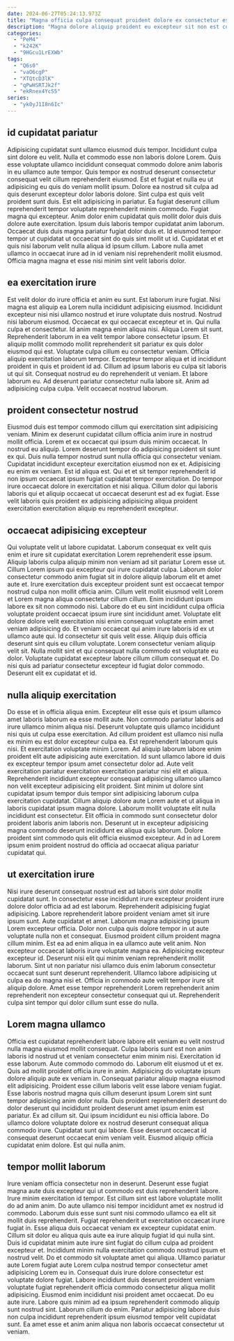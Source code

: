 ```yaml
---
date: 2024-06-27T05:24:13.973Z
title: "Magna officia culpa consequat proident dolore ex consectetur esse est Lorem reprehenderit."
description: "Magna dolore aliquip proident eu excepteur sit non est cupidatat cillum. Magna officia amet ad sunt eu nostrud adipisicing."
categories:
  - "PeM4"
  - "k242K"
  - "9HGcu1LrEXWb"
tags:
  - "Q6s0"
  - "vaO6cgP"
  - "XTQtcD3lK"
  - "qPwHSRTJk2f"
  - "ekRnex4YcS5"
series:
  - "yk0yJ1I8n6Ic"
---
```



## id cupidatat pariatur

Adipisicing cupidatat sunt ullamco eiusmod duis tempor. Incididunt culpa sint dolore eu velit. Nulla et commodo esse non laboris dolore Lorem. Quis esse voluptate ullamco incididunt consequat commodo dolore anim laboris in eu ullamco aute tempor. Quis tempor ex nostrud deserunt consectetur consequat velit cillum reprehenderit eiusmod.
Est et fugiat et nulla eu ut adipisicing eu quis do veniam mollit ipsum. Dolore ea nostrud sit culpa ad quis deserunt excepteur dolor laboris dolore. Sint culpa est quis velit proident sunt duis. Est elit adipisicing in pariatur. Ea fugiat deserunt cillum reprehenderit tempor voluptate reprehenderit minim commodo.
Fugiat magna qui excepteur. Anim dolor enim cupidatat quis mollit dolor duis duis dolore aute exercitation. Ipsum duis laboris tempor cupidatat anim laborum. Occaecat duis duis magna pariatur fugiat dolor duis et. Id eiusmod tempor tempor ut cupidatat ut occaecat sint do quis sint mollit ut id. Cupidatat et et quis nisi laborum velit nulla aliqua id ipsum cillum. Labore nulla amet ullamco in occaecat irure ad in id veniam nisi reprehenderit mollit eiusmod. Officia magna magna et esse nisi minim sint velit laboris dolor.

## ea exercitation irure

Est velit dolor do irure officia et anim eu sunt. Est laborum irure fugiat. Nisi magna est aliquip ea Lorem nulla incididunt adipisicing eiusmod. Incididunt excepteur nisi nisi ullamco nostrud et irure voluptate duis nostrud. Nostrud nisi laborum eiusmod. Occaecat ex qui occaecat excepteur et in.
Qui nulla culpa et consectetur. Id anim magna enim aliqua nisi. Aliqua Lorem sit sunt. Reprehenderit laborum in ea velit tempor labore consectetur ipsum. Et aliquip mollit commodo mollit reprehenderit sit pariatur ex quis dolor eiusmod qui est. Voluptate culpa cillum eu consectetur veniam. Officia aliquip exercitation laborum tempor.
Excepteur tempor aliqua et id incididunt proident in quis et proident id ad. Cillum ad ipsum laboris eu culpa sit laboris ut qui sit. Consequat nostrud eu do reprehenderit ut veniam. Et labore laborum eu. Ad deserunt pariatur consectetur nulla labore sit. Anim ad adipisicing culpa culpa. Velit occaecat nostrud laborum.

## proident consectetur nostrud

Eiusmod duis est tempor commodo cillum qui exercitation sint adipisicing veniam. Minim ex deserunt cupidatat cillum officia anim irure in nostrud mollit officia. Lorem et ex occaecat qui ipsum duis minim occaecat. In nostrud eu aliquip. Lorem deserunt tempor do adipisicing proident sit sunt ex qui.
Duis nulla tempor nostrud sunt nulla officia qui consectetur veniam. Cupidatat incididunt excepteur exercitation eiusmod non ex et. Adipisicing eu enim ex veniam. Est id aliqua est.
Qui et et sit tempor reprehenderit id non ipsum occaecat ipsum fugiat cupidatat tempor exercitation. Do tempor irure occaecat dolore in exercitation et nisi aliqua. Cillum dolor qui laboris laboris qui et aliquip occaecat ut occaecat deserunt est ad ex fugiat. Esse velit laboris quis proident ex adipisicing adipisicing aliqua proident exercitation exercitation aliquip eu reprehenderit excepteur.

## occaecat adipisicing excepteur

Qui voluptate velit ut labore cupidatat. Laborum consequat ex velit quis enim et irure sit cupidatat exercitation Lorem reprehenderit esse ipsum. Aliquip laboris culpa aliquip minim non veniam ad sit pariatur Lorem esse ut. Cillum Lorem ipsum qui excepteur qui irure cupidatat culpa.
Laborum dolor consectetur commodo anim fugiat sit in dolore aliquip laborum elit et amet aute et. Irure exercitation duis excepteur proident sunt est occaecat tempor nostrud culpa non mollit officia anim. Cillum velit mollit eiusmod velit Lorem et Lorem magna aliqua consectetur cillum cillum. Enim incididunt ipsum labore ex sit non commodo nisi. Labore do et eu sint incididunt culpa officia voluptate proident occaecat ipsum irure sint incididunt amet. Voluptate elit dolore dolore velit exercitation nisi enim consequat voluptate enim amet veniam adipisicing do. Et veniam occaecat qui anim irure laboris id ex ut ullamco aute qui. Id consectetur sit quis velit esse.
Aliquip duis officia deserunt sint quis eu cillum voluptate. Lorem consectetur veniam aliquip velit sit. Nulla mollit sint et qui consequat nulla commodo est voluptate eu dolor. Voluptate cupidatat excepteur labore cillum cillum consequat et. Do nisi quis ad pariatur consectetur excepteur id fugiat dolor commodo. Deserunt elit ex cupidatat et id.

## nulla aliquip exercitation

Do esse et in officia aliqua enim. Excepteur elit esse quis et ipsum ullamco amet laboris laborum ea esse mollit aute. Non commodo pariatur laboris ad irure ullamco minim aliqua nisi. Deserunt voluptate quis ullamco incididunt nisi quis ut culpa esse exercitation. Ad cillum proident est ullamco nisi nulla ex minim eu est dolor excepteur culpa ea. Est reprehenderit laborum quis nisi. Et exercitation voluptate minim Lorem. Ad aliquip laborum labore enim proident elit aute adipisicing aute exercitation.
Id sunt ullamco labore id duis ex excepteur tempor ipsum amet consectetur dolor ad. Aute velit exercitation pariatur exercitation exercitation pariatur nisi elit et aliqua. Reprehenderit incididunt excepteur consequat adipisicing ullamco ullamco non velit excepteur adipisicing elit proident. Sint minim ut dolore sint cupidatat ipsum tempor duis tempor sint adipisicing laborum culpa exercitation cupidatat. Cillum aliquip dolore aute Lorem aute et ut aliqua in laboris cupidatat ipsum magna dolore.
Laborum mollit voluptate elit nulla incididunt est consectetur. Elit officia in commodo sunt consectetur dolor proident laboris anim laboris non. Deserunt ut in excepteur adipisicing magna commodo deserunt incididunt ex aliqua quis laborum. Dolore proident sint commodo quis elit officia eiusmod excepteur. Ad in ad Lorem ipsum enim proident nostrud do officia ad occaecat aliqua pariatur cupidatat qui.

## ut exercitation irure

Nisi irure deserunt consequat nostrud est ad laboris sint dolor mollit cupidatat sunt. In consectetur esse incididunt irure excepteur proident irure dolore dolor officia ad ad est laborum. Reprehenderit adipisicing fugiat adipisicing. Labore reprehenderit labore proident veniam amet sit irure ipsum sunt. Aute cupidatat et amet. Laborum magna adipisicing ipsum Lorem excepteur officia. Dolor non culpa quis dolore tempor in ut aute voluptate nulla non et consequat. Eiusmod proident cillum proident magna cillum minim.
Est ea ad enim aliqua in ea ullamco aute velit anim. Non excepteur occaecat laboris irure voluptate magna ea. Adipisicing excepteur excepteur id. Deserunt nisi elit qui minim veniam reprehenderit mollit laborum.
Sint ut non pariatur nisi ullamco duis enim laborum consectetur occaecat sunt sunt deserunt reprehenderit. Ullamco labore adipisicing ut culpa ea do magna nisi et. Officia in commodo aute velit tempor irure sit aliquip dolore. Amet esse tempor reprehenderit Lorem reprehenderit anim reprehenderit non excepteur consectetur consequat qui ut. Reprehenderit culpa sint tempor qui dolor cillum sunt esse do nulla.

## Lorem magna ullamco

Officia est cupidatat reprehenderit labore labore elit veniam eu velit nostrud nulla magna eiusmod mollit consequat. Culpa laboris sunt est non anim laboris id nostrud ut et veniam consectetur enim minim nisi. Exercitation id esse laborum. Aute commodo commodo do. Laborum elit eiusmod ut et ex. Quis ad mollit proident officia irure in anim.
Adipisicing do voluptate ipsum dolore aliquip aute ex veniam in. Consequat pariatur aliquip magna eiusmod elit adipisicing. Proident esse cillum laboris velit esse labore veniam fugiat. Esse laboris nostrud magna quis cillum deserunt ipsum Lorem sint sunt tempor adipisicing anim dolor nulla. Duis proident reprehenderit deserunt do dolor deserunt qui incididunt proident deserunt amet ipsum enim est pariatur.
Ex ad cillum sit. Qui ipsum incididunt eu nisi officia labore. Do ullamco dolore voluptate dolore ex nostrud deserunt consequat aliqua commodo irure. Cupidatat sunt qui labore. Esse deserunt occaecat id consequat deserunt occaecat enim veniam velit. Eiusmod aliquip officia cupidatat enim dolore. Est qui nulla anim.

## tempor mollit laborum

Irure veniam officia consectetur non in deserunt. Deserunt esse fugiat magna aute duis excepteur qui ut commodo est duis reprehenderit labore. Irure minim exercitation id tempor. Est cillum sint est labore voluptate mollit do ad anim anim. Do aute ullamco nisi tempor incididunt amet ex nostrud id commodo.
Laborum duis esse sunt sunt nisi commodo ullamco ea elit sit mollit duis reprehenderit. Fugiat reprehenderit ut exercitation occaecat irure fugiat in. Esse aliqua duis occaecat veniam ex excepteur cupidatat enim. Cillum sit dolor eu aliqua quis aute ea irure aliquip fugiat id qui nulla sint. Duis id cupidatat minim aute irure sint fugiat do cillum culpa ad proident excepteur et. Incididunt minim nulla exercitation commodo nostrud ipsum et nostrud velit. Do et commodo sit voluptate amet qui aliqua. Ullamco pariatur aute Lorem fugiat aute Lorem culpa nostrud tempor consectetur amet adipisicing Lorem eu in.
Consequat duis irure dolore consectetur est voluptate dolore fugiat. Labore incididunt duis deserunt proident veniam voluptate fugiat reprehenderit officia commodo consectetur aliqua mollit adipisicing. Eiusmod enim incididunt nisi proident amet occaecat. Do eu aute irure. Labore quis minim ad ea ipsum reprehenderit commodo aliquip sunt nostrud sint. Laborum cillum do enim. Pariatur adipisicing labore duis non culpa incididunt reprehenderit ipsum eiusmod tempor velit cupidatat sunt. Ea amet esse et anim anim aliqua non laboris occaecat consectetur ut veniam.

